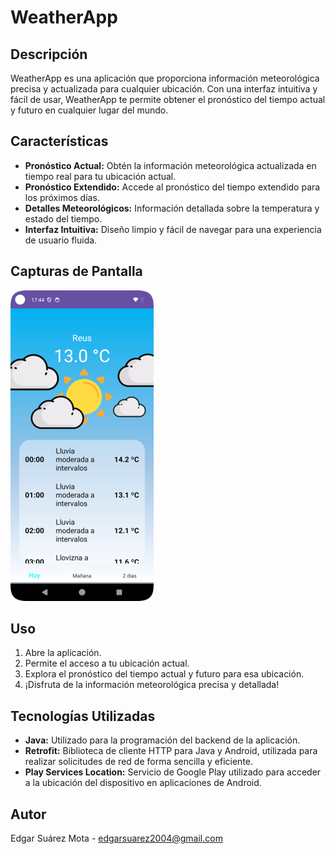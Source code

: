 # WeatherApp

## Descripción
WeatherApp es una aplicación que proporciona información meteorológica precisa y actualizada para cualquier ubicación. Con una interfaz intuitiva y fácil de usar, WeatherApp te permite obtener el pronóstico del tiempo actual y futuro en cualquier lugar del mundo.

## Características
- **Pronóstico Actual:** Obtén la información meteorológica actualizada en tiempo real para tu ubicación actual.
- **Pronóstico Extendido:** Accede al pronóstico del tiempo extendido para los próximos días.
- **Detalles Meteorológicos:** Información detallada sobre la temperatura y estado del tiempo.
- **Interfaz Intuitiva:** Diseño limpio y fácil de navegar para una experiencia de usuario fluida.

## Capturas de Pantalla
![Primera pantalla](https://github.com/EdgarSuarezMota/ClimateTime/raw/master/Imagen1.png)

## Uso
1. Abre la aplicación.
2. Permite el acceso a tu ubicación actual.
3. Explora el pronóstico del tiempo actual y futuro para esa ubicación.
4. ¡Disfruta de la información meteorológica precisa y detallada!

## Tecnologías Utilizadas
- **Java:** Utilizado para la programación del backend de la aplicación.
- **Retrofit:** Biblioteca de cliente HTTP para Java y Android, utilizada para realizar solicitudes de red de forma sencilla y eficiente.
- **Play Services Location:** Servicio de Google Play utilizado para acceder a la ubicación del dispositivo en aplicaciones de Android.

## Autor
Edgar Suárez Mota - edgarsuarez2004@gmail.com
